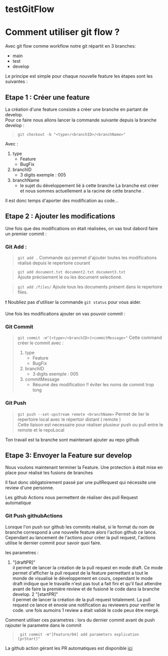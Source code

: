 # testGitFlow


# Comment utiliser git flow ? 
Avec git flow comme workflow notre git répartit en 3 branches:
  
  - main
  - test
  - develop

Le principe est simple pour chaque nouvelle feature les étapes sont les suivantes : 

## Etape 1 : Créer une feature

La création d'une feature consiste a créer une branche en partant de develop.  
Pour ce faire nous allons lancer la commande suivante depuis la branche develop :

> `git checkout -b "<type>/<branchID>/<branchName>"`

 Avec :
 1. type
    - Feature
    - BugFix 
 2. branchID
    - 3 digits exemple : 005
 3. branchName
    - le sujet du développement lié à cette branche
La branche est créer et nous sommes actuellement a la racine de cette branche . 

Il est donc temps d'aporter des modification au code...

## Etape 2 : Ajouter les modifications  

Une fois que des modifications on était réalisées, on vas tout dabord faire un premier commit :
### Git Add : 
> `git add .` 
> Commande qui permet d'ajouter toutes les modifications réalisé depuis le repertoire courant 

> `git add document.txt document2.txt document3.txt`  
> Ajoute précisement le ou les document selectioné.

> `git add /files/`
> Ajoute tous les documents présent dans le repertoire files.

❗ Noubliez pas d'utiliser la commande `git status` pour vous aider.

Une fois les modifications ajouter on vas pouvoir commit :
### Git Commit

> `git commit -m"[<type>/<branchID>]<commitMessage>"`
> Cette command créer le commit avec :  
> 1. type
>    - Feature
>    - BugFix 
> 2. branchID
>    - 3 digits exemple : 005
> 3. commitMessage
>    - Résumé des modification ‼️ éviter les noms de commit trop long 

### Git Push

> `git push --set-upstream remote <branchName>`
> Permet de lier le repertoire local avec le répertoir distant ( remote )  
> Cette liaison est necessaire pour réaliser plusieur push ou pull entre le remote et le repoLocal

Ton travail est ta branche sont maintenant ajouter au repo github

## Etape 3: Envoyer la Feature sur develop

Nous voulons maintenant terminer la Feature. 
Une protection à était mise en place pour réalisé les fusions de branches 

Il faut donc obligatoirement passé par une pullRequest qui nécessite une review d'une personne.

Les github Actions nous permettent de réaliser des pull Request automatique

### Git Push githubActions

Lorsque l'on push sur github les commits réalisé, si le format du nom de branche correspond à une nouvelle feature alors l'action github ce lance.
Cependant au lancement de l'actions pour créer la pull request, l'actions utilise le dernier commit pour savoir quoi faire.

les parametres : 
  1. "[draftPR]"  
  il permet de lancer la création de la pull request en mode draft. Ce mode permet d'afficher la pull request de la feature permettant a tout le monde de visualisé le développement en cours, cependant le mode draft indique que le travaille n'est pas tout a fait fini et qu'il faut attendre avant de faire la premiére review et de fusioné le code dans la branche develop.
  2 "[startPR]"  
  il permet de lancer la création de la pull request totalement. La pull request ce lance et envoie une notification au reviewers pour verifier le code. une fois aumoins 1 review a était validé le code peux être mergé. 

Comment utiliser ces parametres :
lors du dernier commit avant de push rajouter le parametre dans le commit
> ` git commit -m"[Feature/04] add parameters explication [prStart]"`

La github action gérant les PR automatiques est disponible [ici](.github/workflows/pullRequest.yml)

